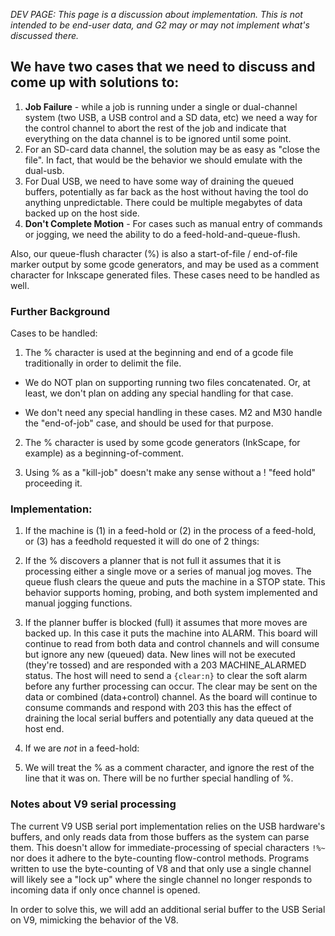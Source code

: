 _DEV PAGE: This page is a discussion about implementation._
_This is not intended to be end-user data, and G2 may or may not implement what's discussed there._

## We have two cases that we need to discuss and come up with solutions to:

1. **Job Failure** - while  a job is running under a single or dual-channel system (two USB, a USB control and a SD data, etc) we need a way for the control channel to abort the rest of the job and indicate that everything on the data channel is to be ignored until some point.
  1. For an SD-card data channel, the solution may be as easy as "close the file". In fact, that would be the behavior we should emulate with the dual-usb.
  1. For Dual USB, we need to have some way of draining the queued buffers, potentially as far back as the host without having the tool do anything unpredictable. There could be multiple megabytes of data backed up on the host side.
1. **Don't Complete Motion** - For cases such as manual entry of commands or jogging, we need the ability to do a feed-hold-and-queue-flush.

Also, our queue-flush character (%) is also a start-of-file / end-of-file marker output by some gcode generators, and may be used as a comment character for Inkscape generated files. These cases need to be handled as well.

### Further Background

Cases to be handled:

1. The % character is used at the beginning and end of a gcode file traditionally in order to delimit the file.

  * We do NOT plan on supporting running two files concatenated. Or, at least, we don't plan on adding any special handling for that case.

  * We don't need any special handling in these cases. M2 and M30 handle the "end-of-job" case, and should be used for that purpose.

2. The % character is used by some gcode generators (InkScape, for example) as a beginning-of-comment.

3. Using % as a "kill-job" doesn't make any sense without a ! "feed hold" proceeding it.

### Implementation:

1. If the machine is (1) in a feed-hold or (2) in the process of a feed-hold, or (3) has a feedhold requested it will do one of 2 things:

  1. If the % discovers a planner that is not full it assumes that it is processing either a single move or a series of manual jog moves. The queue flush clears the queue and puts the machine in a STOP state. This behavior supports homing, probing, and both system implemented and manual jogging functions.

  1. If the planner buffer is blocked (full) it assumes that more moves are backed up. In this case it puts the machine into ALARM. This board will continue to read from both data and control channels and will consume but ignore any new (queued) data. New lines will not be executed (they're tossed) and are responded with a 203 MACHINE_ALARMED status. The host will need to send a `{clear:n}` to clear the soft alarm before any further processing can occur. The clear may be sent on the data or combined (data+control) channel. As the board will continue to consume commands and respond with 203 this has the effect of draining the local serial buffers and potentially any data queued at the host end.

2. If we are *not* in a feed-hold:

  1. We will treat the % as a comment character, and ignore the rest of the line that it was on. There will be no further special handling of %.

### Notes about V9 serial processing

The current V9 USB serial port implementation relies on the USB hardware's buffers, and only reads data from those buffers as the system can parse them. This doesn't allow for immediate-processing of special characters `!%~` nor does it adhere to the byte-counting flow-control methods. Programs written to use the byte-counting of V8 and that only use a single channel will likely see a "lock up" where the single channel no longer responds to incoming data if only once channel is opened.

In order to solve this, we will add an additional serial buffer to the USB Serial on V9, mimicking the behavior of the V8.
